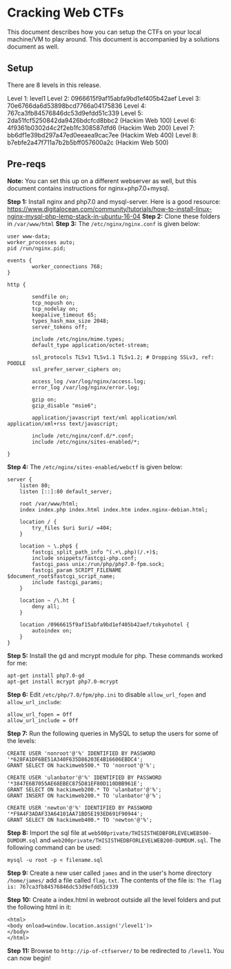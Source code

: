 # Cracking Web CTFs

This document describes how you can setup the CTFs on your local machine/VM to play around. This document is accompanied by a solutions document as well.

## Setup

There are 8 levels in this release.

Level 1: level1
Level 2: 0966615f9af15abfa9bd1ef405b42aef
Level 3: 70e6766da6d53898bcd7766a04175836
Level 4: 767ca3fb84576846dc53d9efdd51c339
Level 5: 2da51fcf5250842da9426bdcfcd8bbc2 (Hackim Web 100)
Level 6: 4f9361b0302d4c2f2eb1fc308587dfd6 (Hackim Web 200)
Level 7: bb6df1e39bd297a47ed0eeaea9cac7ee (Hackim Web 400)
Level 8: b7ebfe2a47f711a7b2b5bff057600a2c (Hackim Web 500)

## Pre-reqs

**Note:** You can set this up on a different webserver as well, but this document contains instructions for nginx+php7.0+mysql.

**Step 1:** Install nginx and php7.0 and mysql-server. Here is a good resource: <https://www.digitalocean.com/community/tutorials/how-to-install-linux-nginx-mysql-php-lemp-stack-in-ubuntu-16-04>
**Step 2:** Clone these folders in `/var/www/html`
**Step 3:** The `/etc/nginx/nginx.conf` is given below:

```
user www-data;
worker_processes auto;
pid /run/nginx.pid;

events {
        worker_connections 768;
}

http {
        
        sendfile on;
        tcp_nopush on;
        tcp_nodelay on;
        keepalive_timeout 65;
        types_hash_max_size 2048;
        server_tokens off;

        include /etc/nginx/mime.types;
        default_type application/octet-stream;

        ssl_protocols TLSv1 TLSv1.1 TLSv1.2; # Dropping SSLv3, ref: POODLE
        ssl_prefer_server_ciphers on;
        
        access_log /var/log/nginx/access.log;
        error_log /var/log/nginx/error.log;
        
        gzip on;
        gzip_disable "msie6";
        
        application/javascript text/xml application/xml application/xml+rss text/javascript;
        
        include /etc/nginx/conf.d/*.conf;
        include /etc/nginx/sites-enabled/*;

}
```

**Step 4:** The `/etc/nginx/sites-enabled/webctf` is given below:

```
server {
    listen 80;
    listen [::]:80 default_server;

    root /var/www/html;
    index index.php index.html index.htm index.nginx-debian.html;

    location / {
        try_files $uri $uri/ =404;
    }

    location ~ \.php$ {
        fastcgi_split_path_info ^(.+\.php)(/.+)$;
        include snippets/fastcgi-php.conf;
        fastcgi_pass unix:/run/php/php7.0-fpm.sock;
        fastcgi_param SCRIPT_FILENAME $document_root$fastcgi_script_name;
        include fastcgi_params;
    }

    location ~ /\.ht {
        deny all;
    }

    location /0966615f9af15abfa9bd1ef405b42aef/tokyohotel {
        autoindex on;
    }
}

```
**Step 5:** Install the gd and mcrypt module for php. These commands worked for me:
```
apt-get install php7.0-gd
apt-get install mcrypt php7.0-mcrypt 
```

**Step 6:** Edit `/etc/php/7.0/fpm/php.ini` to disable `allow_url_fopen` and `allow_url_include`:

```
allow_url_fopen = Off
allow_url_include = Off
```

**Step 7:** Run the following queries in MySQL to setup the users for some of the levels:
```
CREATE USER 'nonroot'@'%' IDENTIFIED BY PASSWORD '*628FA1DF6BE51A340F635D86203E4B16606EBDC4';
GRANT SELECT ON hackimweb500.* TO 'nonroot'@'%';

CREATE USER 'ulanbator'@'%' IDENTIFIED BY PASSWORD '*3847E6B7055AE68EBEC875D81EF80D110DBB961E';
GRANT SELECT ON hackimweb200.* TO 'ulanbator'@'%';
GRANT INSERT ON hackimweb200.* TO 'ulanbator'@'%';

CREATE USER 'newton'@'%' IDENTIFIED BY PASSWORD '*F9A4F3ADAF33A64101AA71BD5E193ED691F90944';
GRANT SELECT ON hackimweb400.* TO 'newton'@'%';
```

**Step 8:** Import the sql file at `web500private/THISISTHEDBFORLEVELWEB500-DUMDUM.sql` and `web200private/THISISTHEDBFORLEVELWEB200-DUMDUM.sql`. The following command can be used:
```
mysql -u root -p < filename.sql
```

**Step 9:** Create a new user called `james` and in the user's home directory `/home/james/` add a file called `flag.txt`. The contents of the file is: `The flag is: 767ca3fb84576846dc53d9efdd51c339`

**Step 10:** Create a index.html in webroot outside all the level folders and put the following html in it:
```
<html>
<body onload=window.location.assign('/level1')>
</body>
</html>
```
**Step 11:** Browse to `http://ip-of-ctfserver/` to be redirected to `/level1`. You can now begin!


